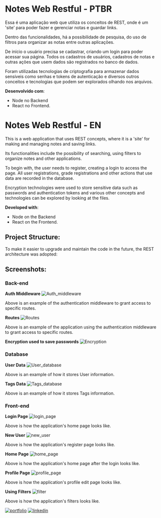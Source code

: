 # Notes Web Restful - PTBR

Essa é uma aplicação web que utiliza os conceitos de REST, onde é um 'site' para poder fazer e gerenciar notas e guardar links. 

Dentro das funcionalidades, há a possibilidade de pesquisa, do uso de filtros para organizar as notas entre outras aplicações.

De início o usuário precisa se cadastrar, criando um login para poder acessar sua página. Todos os cadastros de usuários, cadastros de notas e outras ações que usem dados são registrados no banco de dados.

Foram utilizadas tecnologias de criptografia para armazenar dados sensíveis como senhas e tokens de autenticação e diversos outros conceitos e tecnologias que podem ser explorados olhando nos arquivos.

**Desenvolvido com**:
- Node no Backend 
- React no Frontend.


# Notes Web Restful - EN

This is a web application that uses REST concepts, where it is a 'site' for making and managing notes and saving links. 

Its functionalities include the possibility of searching, using filters to organize notes and other applications.

To begin with, the user needs to register, creating a login to access the page. All user registrations, grade registrations and other actions that use data are recorded in the database.

Encryption technologies were used to store sensitive data such as passwords and authentication tokens and various other concepts and technologies can be explored by looking at the files.

**Developed with**:
- Node on the Backend 
- React on the Frontend.


## Project Structure:
To make it easier to upgrade and maintain the code in the future, the REST architecture was adopted:

## Screenshots:
### Back-end
**Auth Middleware**
![Auth_middleware](./img/auth_middleware.png)

Above is an example of the authentication middleware to grant access to specific routes.

**Routes**
![Routes](./img/notes_routes.png)

Above is an example of the application using the authentication middleware to grant access to specific routes.

**Encryption used to save passwords**
![Encryption](./img/user_service.PNG)

### Database
**User Data**
![User_database](./img/user_database.PNG)

Above is an example of how it stores User information.

**Tags Data**
![Tags_database](./img/tags_database.PNG)

Above is an example of how it stores Tags information.

### Front-end
**Login Page**
![login_page](./img/login_page.PNG)

Above is how the application's home page looks like.

**New User**
![new_user](./img/new_user.PNG)

Above is how the application's register page looks like.

**Home Page**
![home_page](./img/home_page.PNG)

Above is how the application's home page after the login looks like.

**Profile Page**
![profile_page](./img/profile_page.PNG)

Above is how the application's profile edit page looks like.

**Using Filters**
![filter](./img/filter.PNG)

Above is how the application's filters looks like.

[![portfolio](https://img.shields.io/badge/my_portfolio-000?style=for-the-badge&logo=ko-fi&logoColor=white)](https://github.com/thpgoncalves)
[![linkedin](https://img.shields.io/badge/linkedin-0A66C2?style=for-the-badge&logo=linkedin&logoColor=white)](https://www.linkedin.com/in/thiago-pereira-goncalves/)
